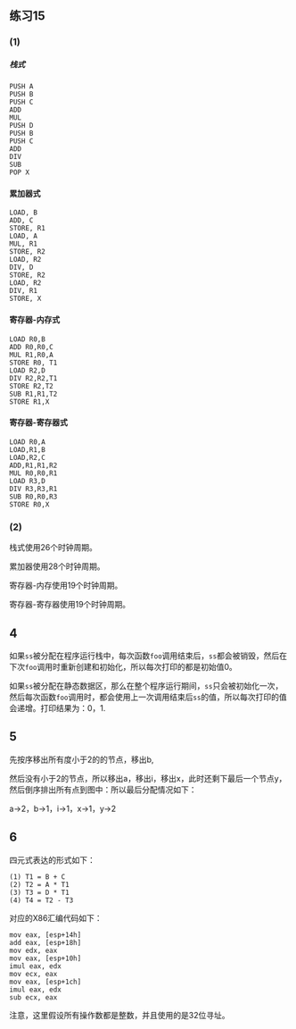 ## 练习15

### (1)

##### 栈式

```
PUSH A
PUSH B
PUSH C
ADD
MUL
PUSH D
PUSH B
PUSH C
ADD
DIV
SUB
POP X
```

#### 累加器式

```
LOAD, B
ADD, C    
STORE, R1 
LOAD, A
MUL, R1   
STORE, R2
LOAD, R2
DIV, D    
STORE, R2 
LOAD, R2
DIV, R1   
STORE, X 
```

#### 寄存器-内存式

```
LOAD R0,B
ADD R0,R0,C
MUL R1,R0,A
STORE R0, T1
LOAD R2,D
DIV R2,R2,T1
STORE R2,T2
SUB R1,R1,T2
STORE R1,X
```

#### 寄存器-寄存器式

```
LOAD R0,A
LOAD,R1,B
LOAD,R2,C
ADD,R1,R1,R2
MUL R0,R0,R1
LOAD R3,D
DIV R3,R3,R1
SUB R0,R0,R3
STORE R0,X
```

### (2)

栈式使用26个时钟周期。

累加器使用28个时钟周期。

寄存器-内存使用19个时钟周期。

寄存器-寄存器使用19个时钟周期。

## 4



如果`ss`被分配在程序运行栈中，每次函数`foo`调用结束后，`ss`都会被销毁，然后在下次`foo`调用时重新创建和初始化，所以每次打印的都是初始值0。

如果`ss`被分配在静态数据区，那么在整个程序运行期间，`ss`只会被初始化一次，然后每次函数`foo`调用时，都会使用上一次调用结束后`ss`的值，所以每次打印的值会递增。打印结果为：0，1.

## 5

先按序移出所有度小于2的的节点，移出b,

然后没有小于2的节点，所以移出a，移出i，移出x，此时还剩下最后一个节点y，然后倒序排出所有点到图中：所以最后分配情况如下：

a->2，b->1，i->1，x->1，y->2

## 6

四元式表达的形式如下：

```
(1) T1 = B + C
(2) T2 = A * T1
(3) T3 = D * T1
(4) T4 = T2 - T3
```

对应的X86汇编代码如下：

```assembly
mov eax, [esp+14h]
add eax, [esp+18h]
mov edx, eax
mov eax, [esp+10h]
imul eax, edx
mov ecx, eax
mov eax, [esp+1ch]
imul eax, edx
sub ecx, eax
```

注意，这里假设所有操作数都是整数，并且使用的是32位寻址。